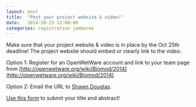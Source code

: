 ```yaml
---
layout: post
title:  "Post your project website & video!"
date:   2014-10-23 12:00:00
categories: registration jamboree
---
```


Make sure that your project website & video is in place by the Oct 25th deadline! The project website should embed or clearly link to the video.

Option 1: Register for an OpenWetWare account and link to your team page from [http://openwetware.org/wiki/Biomod/2014](http://openwetware.org/wiki/Biomod/2014)

Option 2: Email the URL to [Shawn Douglas](http://bionano.ucsf.edu/contact).


[Use this form](https://biomod.wufoo.com/forms/biomod-2014-title-abstract/) to submit your title and abstract!

